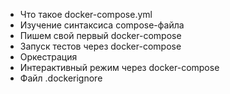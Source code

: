 - Что такое docker-compose.yml
- Изучение синтаксиса compose-файла
- Пишем свой первый docker-compose
- Запуск тестов через docker-compose
- Оркестрация
- Интерактивный режим через docker-compose
- Файл .dockerignore


